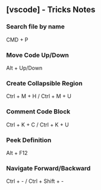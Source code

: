 ## [vscode] - Tricks Notes

### Search file by name
CMD + P

### Move Code Up/Down
Alt + Up/Down

### Create Collapsible Region
Ctrl + M + H / Ctrl + M + U

### Comment Code Block 
Ctrl + K + C / Ctrl + K + U

### Peek Definition 
Alt + F12

### Navigate Forward/Backward
Ctrl + - / Ctrl + Shift + -